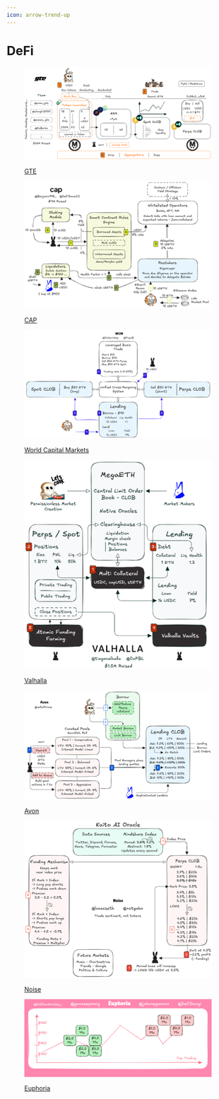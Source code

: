 ```yaml
---
icon: arrow-trend-up
---
```


# DeFi

<figure><img src="../../../.gitbook/assets/GTE_v2.PNG" alt=""><figcaption><p><a href="gte.md">GTE</a></p></figcaption></figure>

<figure><img src="../../../.gitbook/assets/cap_v2.PNG" alt=""><figcaption><p><a href="cap.md">CAP</a></p></figcaption></figure>

<figure><img src="../../../.gitbook/assets/temp.PNG" alt=""><figcaption><p><a href="world-capital-markets.md">World Capital Markets</a></p></figcaption></figure>

<figure><img src="../../../.gitbook/assets/valhalla_v1.PNG" alt=""><figcaption><p><a href="valhalla.md">Valhalla</a></p></figcaption></figure>

<figure><img src="../../../.gitbook/assets/avon_v1.PNG" alt=""><figcaption><p><a href="avon.md">Avon</a></p></figcaption></figure>

<figure><img src="../../../.gitbook/assets/noise_v1.PNG" alt=""><figcaption><p><a href="noise.md">Noise</a></p></figcaption></figure>

<figure><img src="../../../.gitbook/assets/euphoria_v1.PNG" alt=""><figcaption><p><a href="euphoria.md">Euphoria</a></p></figcaption></figure>
